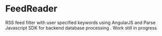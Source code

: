 FeedReader
==========

RSS feed  filter with user specified keywords using AngularJS and Parse Javascript SDK for backend database processing . Work still in progress
